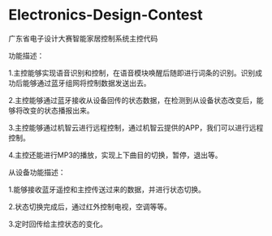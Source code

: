 # Electronics-Design-Contest

广东省电子设计大赛智能家居控制系统主控代码

功能描述：


1.主控能够实现语音识别和控制，在语音模块唤醒后随即进行词条的识别。识别成功后能够通过蓝牙组网将控制数据发送出去。

2.主控能够通过蓝牙接收从设备回传的状态数据，在检测到从设备状态改变后，能够将改变的状态播报出来。

3.主控能够通过机智云进行远程控制，通过机智云提供的APP，我们可以进行远程控制。

4.主控还能进行MP3的播放，实现上下曲目的切换，暂停，退出等。





从设备功能描述：


1.能够接收蓝牙遥控和主控传送过来的数据，并进行状态切换。

2.状态切换完成后，通过红外控制电视，空调等等。

3.定时回传给主控状态的变化。

